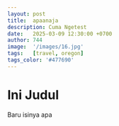 ```yaml
---
layout: post
title:  apaanaja
description: Cuma Ngetest
date:   2025-03-09 12:30:00 +0700
author: 744
image:  '/images/16.jpg'
tags:   [travel, oregon]
tags_color: '#477690'
---
```


# Ini Judul

Baru isinya apa